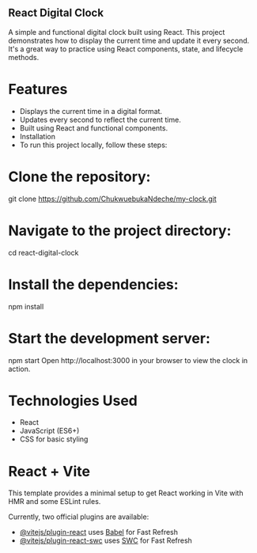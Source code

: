 ## React Digital Clock
A simple and functional digital clock built using React. This project demonstrates how to display the current time and update it every second. It's a great way to practice using React components, state, and lifecycle methods.

# Features
- Displays the current time in a digital format.
- Updates every second to reflect the current time.
- Built using React and functional components.
- Installation
- To run this project locally, follow these steps:

# Clone the repository:
git clone https://github.com/ChukwuebukaNdeche/my-clock.git
# Navigate to the project directory:
cd react-digital-clock

# Install the dependencies:
npm install

# Start the development server:
npm start
Open http://localhost:3000 in your browser to view the clock in action.

# Technologies Used
- React
- JavaScript (ES6+)
- CSS for basic styling


# React + Vite

This template provides a minimal setup to get React working in Vite with HMR and some ESLint rules.

Currently, two official plugins are available:

- [@vitejs/plugin-react](https://github.com/vitejs/vite-plugin-react/blob/main/packages/plugin-react/README.md) uses [Babel](https://babeljs.io/) for Fast Refresh
- [@vitejs/plugin-react-swc](https://github.com/vitejs/vite-plugin-react-swc) uses [SWC](https://swc.rs/) for Fast Refresh
